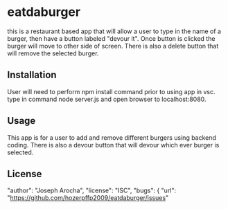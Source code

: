 # eatdaburger
this is a restaurant based app that will allow a user to type in the name of a burger, then have a button labeled "devour it". Once button is clicked the burger will move to other side of screen. There is also a delete button that will remove the selected burger.

## Installation

User will need to perform npm install command prior to using app in vsc. type in command node server.js and open browser to localhost:8080. 

## Usage 

This app is for a user to add and remove different burgers using backend coding. There is also a devour button that will devour which ever burger is selected.

## License

 "author": "Joseph Arocha",
  "license": "ISC",
  "bugs": {
    "url": "https://github.com/hozerpffp2009/eatdaburger/issues"